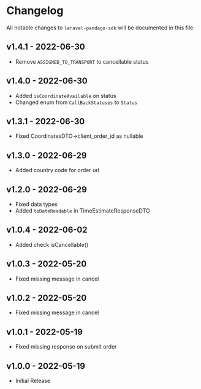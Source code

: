 # Changelog

All notable changes to `laravel-pandago-sdk` will be documented in this file.

## v1.4.1 - 2022-06-30

- Remove `ASSIGNED_TO_TRANSPORT` to cancellable status

## v1.4.0 - 2022-06-30

- Added `isCoordinateAvailable` on status
- Changed enum from `CallBackStatuses` to `Status`

## v1.3.1 - 2022-06-30

- Fixed CoordinatesDTO->client_order_id as nullable

## v1.3.0 - 2022-06-29

- Added country code for order url

## v1.2.0 - 2022-06-29

- Fixed data types
- Added `toDateReadable` in TimeEstimateResponseDTO

## v1.0.4 - 2022-06-02

- Added check isCancellable()

## v1.0.3 - 2022-05-20

- Fixed missing message in cancel

## v1.0.2 - 2022-05-20

- Fixed missing message in cancel

## v1.0.1 - 2022-05-19

- Fixed missing response on submit order

## v1.0.0 - 2022-05-19

- Initial Release